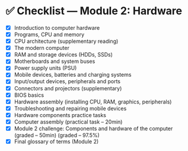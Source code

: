 # ✅ Checklist — Module 2: Hardware

- [x] Introduction to computer hardware
- [x] Programs, CPU and memory
- [x] CPU architecture (supplementary reading)
- [x] The modern computer
- [x] RAM and storage devices (HDDs, SSDs)
- [x] Motherboards and system buses
- [x] Power supply units (PSU)
- [x] Mobile devices, batteries and charging systems
- [x] Input/output devices, peripherals and ports
- [x] Connectors and projectors (supplementary)
- [x] BIOS basics
- [x] Hardware assembly (installing CPU, RAM, graphics, peripherals)
- [x] Troubleshooting and repairing mobile devices
- [x] Hardware components practice tasks
- [x] Computer assembly (practical task – 20min)
- [x] Module 2 challenge: Components and hardware of the computer (graded – 50min) (graded – 97.5%)
- [x] Final glossary of terms (Module 2)
